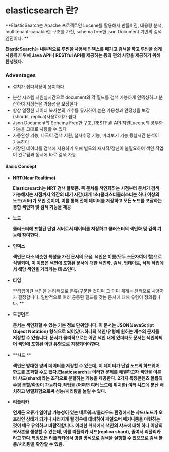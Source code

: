 # **elasticsearch 란?**

**ElasticSearch는 Apache 프로젝트인 Lucene를 활용해서 만들어진, 대용량 분석, multitenant-capable한 구조를 가진, schema free한 json Document 기반의 검색 엔진이다. **

**ElasticSearch는 내부적으로 루씬을 사용해 인덱스를 매기고 검색을 하고 루씬을 쉽게 사용하기 위해 Java API나 RESTful API를 제공하는 등의 편의 사항을 제공하기 위해 탄생했다.**

### Adventages

* 설치가 쉽다확장이 용이하다 

- 분산 시스템 지원실시간으로 document의 각 필드를 검색 가능하게 인덱싱하고 분산하여 저장높은 가용성을 보장한다
- 항상 일정한 데이터 복사본의 개수를 유지하여 높은 가용성과 안정성을 보장 (shards, replica)사용하기가 쉽다
- Json Document의 Schema Free한 구조, RESTFull API 지원Lucene의 풍부한 기능을 그대로 사용할 수 있다
- 자동완성 기능, 다국어 검색 지원, 철자수정 기능, 미리보기 기능 등실시간 분석이 가능하다
- 저장된 데이터를 검색에 사용하기 위해 별도의 재시작/갱신이 불필요하여 색인 작업이 완료됨과 동시에 바로 검색 가능

#### Basic Concept

* **NRT(Near Realtime)**

  **Elasticsearch는 NRT 검색 플랫폼. 즉 문서를 색인화하는 시점부터 문서가 검색 가능해지는 시점까지 약간의 대기 시간(대개 1초)클러스터클러스터는 하나 이상의 노드(서버)가 모인 것이며, 이를 통해 전체 데이터를 저장하고 모든 노드를 포괄하는 통합 색인화 및 검색 기능을 제공**

* **노드**

  **클러스터에 포함된 단일 서버로서 데이터를 저장하고 클러스터의 색인화 및 검색 기능에 참여한다 .**

* **인덱스**

  **색인은 다소 비슷한 특성을 가진 문서의 모음. 색인은 이름(모두 소문자여야 함)으로 식별되며, 이 이름은 색인에 포함된  문서에 대한 색인화, 검색, 업데이트, 삭제 작업에서 해당 색인을 가리키는 데 쓰인다.**

* **타입**

  **타입이란 색인을 논리적으로 분류/구분한 것이며 그 의미 체계는 전적으로 사용자가 결정합니다. 일반적으로 여러 공통된 필드를 갖는 문서에 대해 유형이 정의됩니다. **

* **도큐먼트**

  **문서는 색인화할 수 있는 기본 정보 단위입니다. 이 문서는 JSON(JavaScript Object Notation) 형식으로 되어있다.하나의 색인/유형에 원하는 개수의 문서를 저장할 수 있습니다. 문서가 물리적으로는 어떤 색인 내에 있더라도 문서는 색인화되어 색인에 포함된 어떤 유형으로 지정되어야한다.**

* **샤드 **

  **색인은 방대한 양의 데이터를 저장할 수 있는데, 이 데이터가 단일 노드의 하드웨어 한도를 초과할 수도  있다.Elasticsearch는 이러한 문제를 해결하고자 색인을 이른바 샤드(shard)라는 조각으로 분할하는 기능을 제공한다. 2가지 특징콘텐츠 볼륨의 수평 분할/확장이 가능하다.작업을 (어쩌면 여러 노드에 위치한) 여러 샤드에 분산 배치하고 병렬화함으로써 성능/처리량을 늘릴 수 있다.**

* **리플리카**

  **언제든 오류가 일어날 가능성이 있는 네트워크/클라우드 환경에서는 샤드/노드가 오프라인 상태가 되거나 사라지게 될 경우에 대비하여 페일오버 메커니즘을 마련하는 것이 매우 유익하고 바람직합니다. 이러한 취지에서 색인의 샤드에 대해 하나 이상의 복사본을 생성할 수 있는데, 이를 리플리카 샤드(replica shard), 줄여서 리플리카라고 한다.특징모든 리플리카에서 병렬 방식으로 검색을 실행할 수 있으므로 검색 볼륨/처리량을 확장할 수 있음.**

